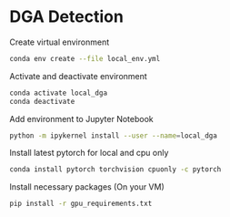 # DGA Detection

Create virtual environment
```bash
conda env create --file local_env.yml
```

Activate and deactivate environment
```bash
conda activate local_dga
conda deactivate
```
Add environment to Jupyter Notebook
```bash
python -m ipykernel install --user --name=local_dga
```

Install latest pytorch for local and cpu only
```bash
conda install pytorch torchvision cpuonly -c pytorch
```

Install necessary packages (On your VM)
```bash
pip install -r gpu_requirements.txt
```
